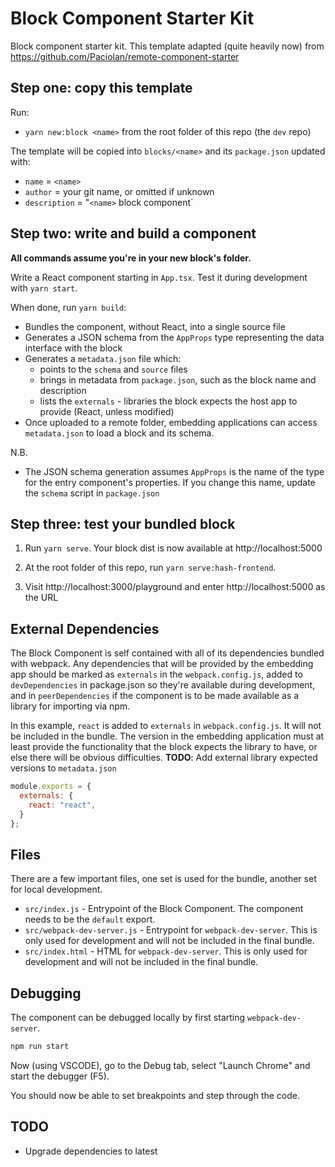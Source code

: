 

# Block Component Starter Kit

Block component starter kit. This template adapted (quite heavily now) from https://github.com/Paciolan/remote-component-starter

## Step one: copy this template

Run:
- `yarn new:block <name>` from the root folder of this repo (the `dev` repo)

The template will be copied into `blocks/<name>` and its `package.json` updated with:
- `name` = `<name>`
- `author` = your git name, or omitted if unknown
- `description` = "`<name>` block component`

## Step two: write and build a component

**All commands assume you're in your new block's folder.**

Write a React component starting in `App.tsx`. Test it during development with `yarn start`.

When done, run `yarn build`:
- Bundles the component, without React, into a single source file
- Generates a JSON schema from the `AppProps` type representing the data interface with the block
- Generates a `metadata.json` file which:
  - points to the `schema` and `source` files
  - brings in metadata from `package.json`, such as the block name and description
  - lists the `externals` - libraries the block expects the host app to provide (React, unless modified)
- Once uploaded to a remote folder, embedding applications can access `metadata.json` to load a block and its schema.

N.B.
- The JSON schema generation assumes `AppProps` is the name of the type for the entry component's properties. If you change this name, update the `schema` script in `package.json`

## Step three: test your bundled block

1. Run `yarn serve`. Your block dist is now available at http://localhost:5000

2. At the root folder of this repo, run `yarn serve:hash-frontend`.

3. Visit http://localhost:3000/playground and enter http://localhost:5000 as the URL

## External Dependencies

The Block Component is self contained with all of its dependencies bundled with webpack. Any dependencies that will be provided by the embedding app should be marked as `externals` in the `webpack.config.js`, added to `devDependencies` in package.json so they're available during development, and in `peerDependencies` if the component is to be made available as a library for importing via npm.

In this example, `react` is added to `externals` in `webpack.config.js`. It will not be included in the bundle. The version in the embedding application must at least provide the functionality that the block expects the library to have, or else there will be obvious difficulties. **TODO**: Add external library expected versions to `metadata.json`

```javascript
module.exports = {
  externals: {
    react: "react",
  }
};
```


## Files

There are a few important files, one set is used for the bundle, another set for local development.

- `src/index.js` - Entrypoint of the Block Component. The component needs to be the `default` export.
- `src/webpack-dev-server.js` - Entrypoint for `webpack-dev-server`. This is only used for development and will not be included in the final bundle.
- `src/index.html` - HTML for `webpack-dev-server`. This is only used for development and will not be included in the final bundle.

## Debugging

The component can be debugged locally by first starting `webpack-dev-server`.

```bash
npm run start
```

Now (using VSCODE), go to the Debug tab, select "Launch Chrome" and start the debugger (F5).

You should now be able to set breakpoints and step through the code.

## TODO

- Upgrade dependencies to latest